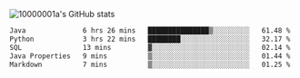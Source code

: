![10000001a's GitHub stats](https://github-readme-stats.vercel.app/api?username=10000001a&show_icons=true&theme=onedark&count_private=true)

<!-- [![Top Langs](https://github-readme-stats.vercel.app/api/top-langs/?username=10000001a&layout=compact&theme=onedark&langs_count=5)](https://github.com/anuraghazra/github-readme-stats) -->
<!--
**10000001a/10000001a** is a ✨ _special_ ✨ repository because its `README.md` (this file) appears on your GitHub profile.

Here are some ideas to get you started:

- 🔭 I’m currently working on ...
- 🌱 I’m currently learning ...
- 👯 I’m looking to collaborate on ...
- 🤔 I’m looking for help with ...
- 💬 Ask me about ...
- 📫 How to reach me: ...
- 😄 Pronouns: ...
- ⚡ Fun fact: ...
-->

<!--START_SECTION:waka-->

```txt
Java              6 hrs 26 mins   ███████████████▒░░░░░░░░░   61.48 %
Python            3 hrs 22 mins   ████████░░░░░░░░░░░░░░░░░   32.17 %
SQL               13 mins         ▓░░░░░░░░░░░░░░░░░░░░░░░░   02.14 %
Java Properties   9 mins          ▒░░░░░░░░░░░░░░░░░░░░░░░░   01.44 %
Markdown          7 mins          ▒░░░░░░░░░░░░░░░░░░░░░░░░   01.25 %
```

<!--END_SECTION:waka-->
